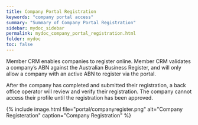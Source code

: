 ```yaml
---
title: Company Portal Registration
keywords: "company portal access"
summary: "Summary of Company Portal Registration"
sidebar: mydoc_sidebar
permalink: mydoc_company_portal_registration.html
folder: mydoc
toc: false
---
```


Member CRM enables companies to register online. Member CRM validates a company’s ABN against the Australian Business Register, and will only allow a company with an active ABN to register via the portal.

After the company has completed and submitted their registration, a back office operator will review and verify their registration. The company cannot access their profile until the registration has been approved. 

{% include image.html file="portal/companyregister.png" alt="Company Registeration" caption="Company Registration" %}
